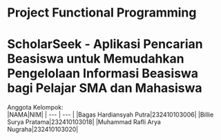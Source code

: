# Project Functional Programming
# ScholarSeek - Aplikasi Pencarian Beasiswa untuk Memudahkan Pengelolaan Informasi Beasiswa bagi Pelajar SMA dan Mahasiswa

Anggota Kelompok:
<br>
|NAMA|NIM|
| --- | --- |
|Bagas Hardiansyah Putra|232410103006|
|Billie Surya Pratama|232410103018|
|Muhammad Rafli Arya Nugraha|232410103020|
